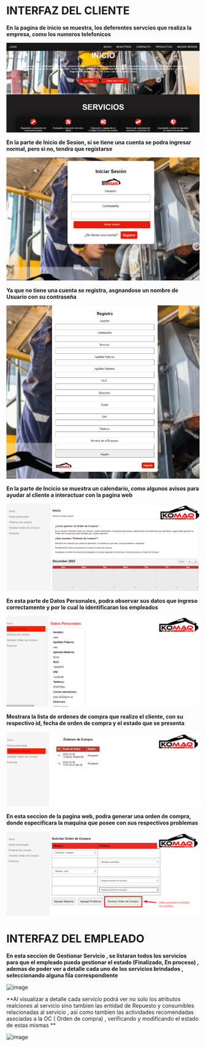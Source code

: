# INTERFAZ DEL CLIENTE

**En la pagina de inicio se muestra, los deferentes servcios que realiza la empresa, como los numeros telefonicos**

![](https://github.com/RenzoAr10/DBD-KomaqService/blob/main/Documentacion%20de%20Soporte/Screenshot_17.png)

**En la parte de Inicio de Sesion, si se tiene una cuenta se podra ingresar normal, pero si no, tendra que registarse**

![](https://github.com/RenzoAr10/DBD-KomaqService/blob/main/Documentacion%20de%20Soporte/Screenshot_18.png)

**Ya que no tiene una cuenta se registra, asgnandose un nombre de Usuario con su contraseña**

![](https://github.com/RenzoAr10/DBD-KomaqService/blob/main/Documentacion%20de%20Soporte/Screenshot_19.png)

**En la parte de Incicio se muestra un calendario, como algunos avisos para ayudar al cliente a interactuar con la pagina web**

![](https://github.com/RenzoAr10/DBD-KomaqService/blob/main/Documentacion%20de%20Soporte/Screenshot_20.png)

**En esta parte de Datos Personales, podra observar sus datos que ingreso correctamente y por lo cual lo identificaran los empleados**

![](https://github.com/RenzoAr10/DBD-KomaqService/blob/main/Documentacion%20de%20Soporte/Screenshot_21.png)

**Mostrara la lista de ordenes de compra que realizo el cliente, con su respectivo id, fecha de orden de compra y el estado que se presenta**

![](https://github.com/RenzoAr10/DBD-KomaqService/blob/main/Documentacion%20de%20Soporte/Screenshot_22.png)

**En esta seccion de la pagina web, podra generar una orden de compra, donde especificara la maquina que posee con sus respectivos problemas**

![](https://github.com/RenzoAr10/DBD-KomaqService/blob/main/Documentacion%20de%20Soporte/Screenshot_23.png)

# INTERFAZ DEL EMPLEADO

**En esta seccion de Gestionar Servicio , se listaran todos los servicios para que el empleado pueda gestionar el estado (Finalizado, En proceso) , ademas de poder ver a detalle cada uno de los servicios brindados , seleccionando alguna fila correspondiente**

![image](https://github.com/RenzoAr10/DBD-KomaqService/assets/121067321/539938a4-ca7a-4017-bf83-2c34ffec0626)

**Al visualizar a detalle cada servicio podrá ver no solo los atributos realciones al servicio sino tambien las entidad de Repuesto y consumibles relacionadas al servicio , asi como tambien las actividades recomendadas asociadas a la OC ( Orden de compra) , verificando y modificando el estado de estas mismas **

![image](https://github.com/RenzoAr10/DBD-KomaqService/assets/121067321/8fc04e45-39ef-424e-94f2-18b3899a303a)
